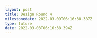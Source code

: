```yaml
---
layout: post
title: Design Round 4
milestonedate: 2022-03-09T06:16:38.387Z
type: future
date: 2022-03-03T06:16:38.394Z
---
```


